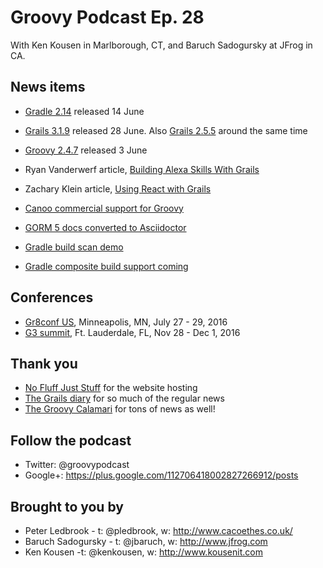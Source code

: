 # Groovy Podcast Ep. 28

With Ken Kousen in Marlborough, CT, and Baruch Sadogursky at JFrog in CA.

## News items

* [Gradle 2.14](https://docs.gradle.org/current/release-notes) released 14 June
* [Grails 3.1.9](https://github.com/grails/grails-core/releases/tag/v3.1.9) released 28 June. Also [Grails 2.5.5](https://github.com/grails/grails-core/releases/tag/v2.5.5) around the same time
* [Groovy 2.4.7](http://groovy-lang.org/changelogs/changelog-2.4.7.html) released 3 June

* Ryan Vanderwerf article, [Building Alexa Skills With Grails](https://www.ociweb.com/resources/publications/sett/july-2016-building-alexa-skills-with-grails/)
* Zachary Klein article, [Using React with Grails](https://www.ociweb.com/resources/publications/sett/june-2016-using-react-with-grails/)
* [Canoo commercial support for Groovy](http://www.canoo.com/services/groovy-support/)
* [GORM 5 docs converted to Asciidoctor](http://gorm.grails.org/latest/)
* [Gradle build scan demo](https://scans.gradle.com/s/tvohxdq5avjuy)
* [Gradle composite build support coming](https://github.com/gradle/gradle/tree/master/design-docs/features/composite-build)


## Conferences

* [Gr8conf US](http://gr8conf.us), Minneapolis, MN, July 27 - 29, 2016
* [G3 summit](http://g3summit.com), Ft. Lauderdale, FL, Nov 28 - Dec 1, 2016

## Thank you

* [No Fluff Just Stuff](https://nofluffjuststuff.com/home/main) for the website hosting
* [The Grails diary](http://grydeske.net/news) for so much of the regular news
* [The Groovy Calamari](http://groovycalamari.com/) for tons of news as well!

## Follow the podcast

* Twitter: @groovypodcast
* Google+: https://plus.google.com/112706418002827266912/posts

## Brought to you by

* Peter Ledbrook - t: @pledbrook, w: http://www.cacoethes.co.uk/
* Baruch Sadogursky - t: @jbaruch, w: http://www.jfrog.com
* Ken Kousen -t: @kenkousen, w: http://www.kousenit.com
